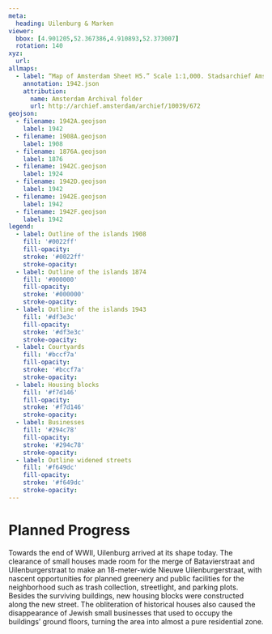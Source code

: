 ```yaml
---
meta:
  heading: Uilenburg & Marken
viewer:
  bbox: [4.901205,52.367386,4.910893,52.373007]
  rotation: 140
xyz:
  url:
allmaps:
  - label: “Map of Amsterdam Sheet H5.” Scale 1:1,000. Stadsarchief Amsterdam. Published by the Public Works Department and its legal successors, 1943.
    annotation: 1942.json
    attribution:
      name: Amsterdam Archival folder
      url: http://archief.amsterdam/archief/10039/672
geojson:
  - filename: 1942A.geojson
    label: 1942
  - filename: 1908A.geojson
    label: 1908
  - filename: 1876A.geojson
    label: 1876
  - filename: 1942C.geojson
    label: 1924
  - filename: 1942D.geojson
    label: 1942
  - filename: 1942E.geojson
    label: 1942
  - filename: 1942F.geojson
    label: 1942
legend:
  - label: Outline of the islands 1908
    fill: '#0022ff'
    fill-opacity:
    stroke: '#0022ff'
    stroke-opacity:
  - label: Outline of the islands 1874
    fill: '#000000'
    fill-opacity:
    stroke: '#000000'
    stroke-opacity:
  - label: Outline of the islands 1943
    fill: '#df3e3c'
    fill-opacity:
    stroke: '#df3e3c'
    stroke-opacity:
  - label: Courtyards
    fill: '#bccf7a'
    fill-opacity:
    stroke: '#bccf7a'
    stroke-opacity:
  - label: Housing blocks
    fill: '#f7d146'
    fill-opacity:
    stroke: '#f7d146'
    stroke-opacity:
  - label: Businesses
    fill: '#294c78'
    fill-opacity:
    stroke: '#294c78'
    stroke-opacity:
  - label: Outline widened streets
    fill: '#f649dc'
    fill-opacity:
    stroke: '#f649dc'
    stroke-opacity:
---
```

# Planned Progress
Towards the end of WWII, Uilenburg arrived at its shape today. The clearance of small houses made room for the merge of Batavierstraat and Uilenburgerstraat to make an 18-meter-wide Nieuwe Uilenburgerstraat, with nascent opportunities for planned greenery and public facilities for the neighborhood such as trash collection, streetlight, and parking plots. Besides the surviving buildings, new housing blocks were constructed along the new street. The obliteration of historical houses also caused the disappearance of Jewish small businesses that used to occupy the buildings’ ground floors, turning the area into almost a pure residential zone.
